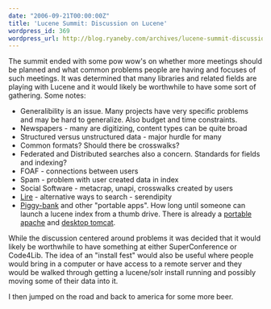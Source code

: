 ```yaml
---
date: "2006-09-21T00:00:00Z"
title: 'Lucene Summit: Discussion on Lucene'
wordpress_id: 369
wordpress_url: http://blog.ryaneby.com/archives/lucene-summit-discussion-on-lucene/
---
```

The summit ended with some pow wow's on whether more meetings should be planned and what common problems people are having and focuses of such meetings. It was determined that many libraries and related fields are playing with Lucene and it would likely be worthwhile to have some sort of gathering. Some notes:

<ul>
<li>Generalibility is an issue. Many projects have very specific problems and may be hard to generalize. Also budget and time constraints.</li>
<li>Newspapers - many are digitizing, content types can be quite broad</li>
<li>Structured versus unstructured data - major hurdle for many</li>
<li>Common formats? Should there be crosswalks?</li>
<li>Federated and Distributed searches also a concern. Standards for fields and indexing?</li>
<li>FOAF - connections between users</li>
<li>Spam - problem with user created data in index</li>
<li>Social Software - metacrap, unapi, crosswalks created by users</li>
<li><a href="http://semanticmetadata.net/lire">Lire</a> - alternative ways to search - serendipity</li>
<li><a href="http://simile.mit.edu/piggy-bank/">Piggy-bank</a> and other "portable apps". How long until someone can launch a lucene index from a thumb drive. There is already a <a href="http://www.chsoftware.net/en/useware/wos/wos.htm">portable apache</a> and <a href="http://www.javalobby.org/articles/tomcat2go/">desktop tomcat</a>.</li>
</ul>

While the discussion centered around problems it was decided that it would likely be worthwhile to have something at either SuperConference or Code4Lib. The idea of an "install fest" would also be useful where people would bring in a computer or have access to a remote server and they would be walked through getting a lucene/solr install running and possibly moving some of their data into it.

I then jumped on the road and back to america for some more beer.
